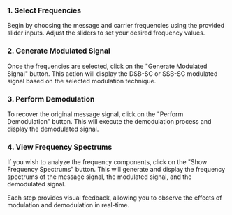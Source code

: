 <!DOCTYPE html>
<html lang="en">
<head>
  <meta charset="UTF-8">
  <meta name="viewport" content="width=device-width, initial-scale=1.0">
  <link href="https://cdn.jsdelivr.net/npm/tailwindcss@2.2.19/dist/tailwind.min.css" rel="stylesheet">
</head>
<body>
    <h3>1. Select Frequencies</h3>
    <p>
        Begin by choosing the message and carrier frequencies using the provided slider inputs. 
        Adjust the sliders to set your desired frequency values.
    </p>
    <h3>2. Generate Modulated Signal</h3>
    <p>
        Once the frequencies are selected, click on the "Generate Modulated Signal" button. 
        This action will display the DSB-SC or SSB-SC modulated signal based on the selected modulation technique.
    </p>
    <h3>3. Perform Demodulation</h3>
    <p>
        To recover the original message signal, click on the "Perform Demodulation" button. 
        This will execute the demodulation process and display the demodulated signal.
    </p>
    <h3>4. View Frequency Spectrums</h3>
    <p>
        If you wish to analyze the frequency components, click on the "Show Frequency Spectrums" button. 
        This will generate and display the frequency spectrums of the message signal, the modulated signal, and the demodulated signal.
    </p>
    <p>
        Each step provides visual feedback, allowing you to observe the effects of modulation and demodulation in real-time.
    </p>
</body>
</html>
